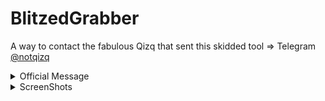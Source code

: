 # BlitzedGrabber

A way to contact the fabulous Qizq that sent this skidded tool => Telegram [@notqizq](https://t.me/notqizq)

<details>
<summary> Official Message </summary>
Blitzed Grabber<br>
UI: Metro<br>
Price: Free Trial Until Fully Finished<br>

What is this?
Blitzed Grabber is the BEST Working "Recovery Tool" That will return all Passwords,PC Info, Cookies, Game Logins, Tokens, ETC

ScreenShots??

![](https://cdn.upload.systems/uploads/AJTuIhZY.png)
  <p style="text-align: center;"align="center">============================================================</p>
</details>

<details>
<summary> ScreenShots </summary>
  
![](https://cdn.discordapp.com/attachments/934893691200503888/936381214489739274/unknown.png)
<br>
![](https://cdn.discordapp.com/attachments/934893691200503888/936381450197037126/unknown.png)
<br>
![](https://cdn.discordapp.com/attachments/934893691200503888/936381502722277416/unknown.png)
<br>
![](https://cdn.discordapp.com/attachments/934893691200503888/936381548779958312/unknown.png)
<br>
![](https://cdn.discordapp.com/attachments/934893691200503888/936381578442063902/unknown.png)

</details>
